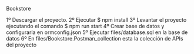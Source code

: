 Bookstore

1º Descargar el proyecto.
2º Ejecutar
$ npm install
3º Levantar el proyecto ejecutando el comando
$ npm run start
4º Crear base de datos y configurarla en ormconfig.json
5º Ejecutar files/database.sql en la base de datos
6º En files/Bookstore.Postman_collection esta la colección de APIs del proyecto
